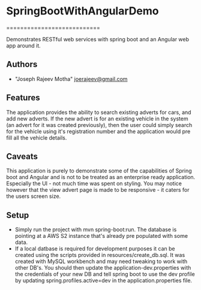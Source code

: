# SpringBootWithAngularDemo
===========================

Demonstrates RESTful web services with spring boot and an Angular web app around it.

Authors
-------
* "Joseph Rajeev Motha" <joerajeev@gmail.com>
 
Features
--------
The application provides the ability to search existing adverts for cars, and add new adverts.
If the new advert is for an existing vehicle in the system (an advert for it was created previously), then the user could simply
search for the vehicle using it's registration number and the application would pre fill all the vehicle details.

Caveats
-------
This application is purely to demonstrate some of the capabilities of  Spring boot and Angular and is not to be treated as an enterprise ready application.
Especially the UI - not much time was spent on styling. You may notice however that the view advert page is made to be responsive - it caters for the users screen size. 

Setup
-------
* Simply run the project with mvn spring-boot:run. The database is pointing at a AWS S2 instance that's already pre populated with some data.
* If a local datbase is required for development purposes it can be created using the scripts provided in resources/create_db.sql. It was created with MySQL workbench and may need tweaking to work with other DB's. You should then update the application-dev.properties with the credentials of your new DB and tell spring boot to use the dev profile by updating spring.profiles.active=dev in the application.properties file.

